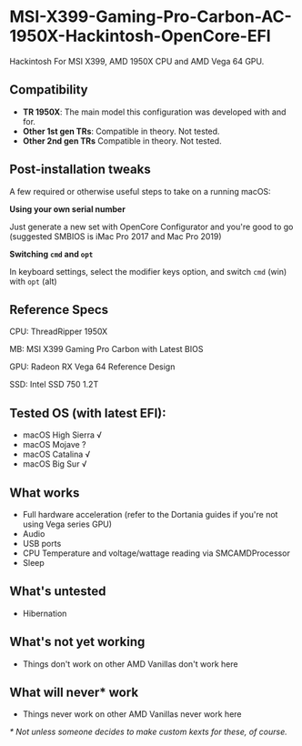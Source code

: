 # MSI-X399-Gaming-Pro-Carbon-AC-1950X-Hackintosh-OpenCore-EFI
Hackintosh For MSI X399, AMD 1950X CPU and AMD Vega 64 GPU.

## Compatibility

- **TR 1950X**: The main model this configuration was developed with and for.
- **Other 1st gen TRs**: Compatible in theory. Not tested.
- **Other 2nd gen TRs** Compatible in theory. Not tested.
 
## Post-installation tweaks
A few required or otherwise useful steps to take on a running macOS:

**Using your own serial number**

Just generate a new set with OpenCore Configurator and you're good to go (suggested SMBIOS is iMac Pro 2017 and Mac Pro 2019)

**Switching `cmd` and `opt`**

In keyboard settings, select the modifier keys option, and switch `cmd` (win) with `opt` (alt)

## Reference Specs

CPU: ThreadRipper 1950X

MB: MSI X399 Gaming Pro Carbon with Latest BIOS

GPU: Radeon RX Vega 64 Reference Design

SSD: Intel SSD 750 1.2T


## Tested OS (with latest EFI):
- macOS High Sierra √
- macOS Mojave ?
- macOS Catalina √
- macOS Big Sur √

## What works

- Full hardware acceleration (refer to the Dortania guides if you're not using Vega series GPU)
- Audio
- USB ports
- CPU Temperature and voltage/wattage reading via SMCAMDProcessor
- Sleep

## What's untested

- Hibernation

## What's not yet working

- Things don't work on other AMD Vanillas don't work here

## What will never* work

- Things never work on other AMD Vanillas never work here

_* Not unless someone decides to make custom kexts for these, of course._
